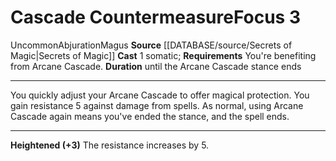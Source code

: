 ﻿---
actions: '[one-action]'
component:
- Somatic
duration: until the Arcane Cascade stance ends
heighten: '+3'
heighten_level: 3, 6, 9
id: '1036'
level: '3'
name: Cascade Countermeasure
rarity: Uncommon
requirement: You're benefiting from Arcane Cascade.
school: Abjuration
source: '[[DATABASE/source/Secrets of Magic|Secrets of Magic]]'
trait:
- '[[DATABASE/trait/Abjuration|Abjuration]]'
- '[[DATABASE/trait/Magus|Magus]]'
- '[[DATABASE/trait/Uncommon|Uncommon]]'
type: Focus

---
# Cascade Countermeasure<span class="item-type">Focus 3</span>

<span class="trait-uncommon item-trait">Uncommon</span><span class="item-trait">Abjuration</span><span class="item-trait">Magus</span>
**Source** [[DATABASE/source/Secrets of Magic|Secrets of Magic]] 
**Cast** <span class="action-icon">1</span> somatic; **Requirements** You're benefiting from Arcane Cascade.
**Duration** until the Arcane Cascade stance ends

---
You quickly adjust your Arcane Cascade to offer magical protection. You gain resistance 5 against damage from spells. As normal, using Arcane Cascade again means you've ended the stance, and the spell ends.

---
**Heightened (+3)** The resistance increases by 5.